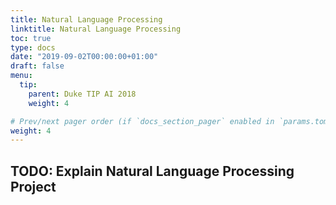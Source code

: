 ```yaml
---
title: Natural Language Processing
linktitle: Natural Language Processing
toc: true
type: docs
date: "2019-09-02T00:00:00+01:00"
draft: false
menu:
  tip:
    parent: Duke TIP AI 2018
    weight: 4

# Prev/next pager order (if `docs_section_pager` enabled in `params.toml`)
weight: 4
---
```


## TODO: Explain Natural Language Processing Project
